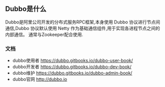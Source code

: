 ## Dubbo是什么

Dubbo是阿里公司开发的分布式服务RPC框架,本身使用 Dubbo 协议进行节点间通信,Dubbo 协议默认使用 Netty 作为基础通信组件,用于实现各进程节点之间的内部通信。
通常与Zookeeper配合使用.

### 文档 
- dubbo使用者 https://dubbo.gitbooks.io/dubbo-user-book/
- dubbo开发者 https://dubbo.gitbooks.io/dubbo-dev-book/
- dubbo维护   https://dubbo.gitbooks.io/dubbo-admin-book/
- dubbo官网   http://dubbo.io